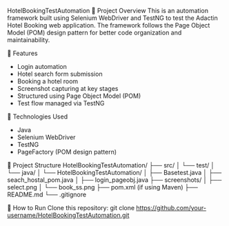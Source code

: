  HotelBookingTestAutomation
📌 Project Overview
This is an automation framework built using Selenium WebDriver and TestNG to test the Adactin Hotel Booking web application. The framework follows the Page Object Model (POM) design pattern for better code organization and maintainability.

🔧 Features
- Login automation
- Hotel search form submission
- Booking a hotel room
- Screenshot capturing at key stages
- Structured using Page Object Model (POM)
- Test flow managed via TestNG

 🧰 Technologies Used
- Java
- Selenium WebDriver
- TestNG
- PageFactory (POM design pattern)

 📂 Project Structure
 HotelBookingTestAutomation/
├── src/
│ └── test/
│ └── java/
│ └── HotelBookingTestAutomation/
│ ├── Basetest.java
│ ├── seach_hostal_pom.java
│ ├── login_pageobj.java
├── screenshots/
│ ├── select.png
│ └── book_ss.png
├── pom.xml (if using Maven)
├── README.md
└── .gitignore


🚀 How to Run
 Clone this repository: git clone https://github.com/your-username/HotelBookingTestAutomation.git

